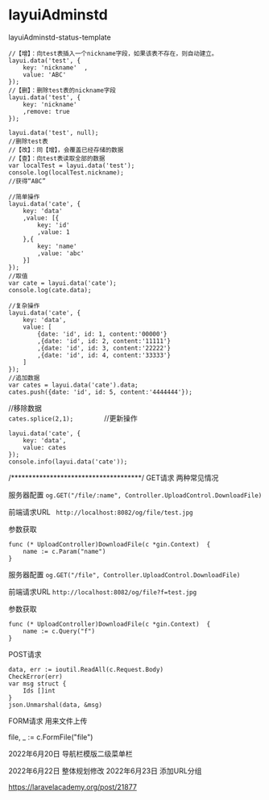 # layuiAdminstd
layuiAdminstd-status-template

```
//【增】：向test表插入一个nickname字段，如果该表不存在，则自动建立。
layui.data('test', {  
	key: 'nickname'  ,
	value: 'ABC'
}); 
//【删】：删除test表的nickname字段
layui.data('test', {  
	key: 'nickname'  
	,remove: true
});

layui.data('test', null); 
//删除test表  
//【改】：同【增】，会覆盖已经存储的数据  
//【查】：向test表读取全部的数据
var localTest = layui.data('test');
console.log(localTest.nickname); 
//获得“ABC”

//简单操作
layui.data('cate', {  
	key: 'data'  
	,value: [{    
		key: 'id'    
		,value: 1  
	},{    
		key: 'name'    
		,value: 'abc'  
	}]
});
//取值
var cate = layui.data('cate');
console.log(cate.data);

//复杂操作
layui.data('cate', {        
	key: 'data',        
	value: [            
		{date: 'id', id: 1, content:'00000'}            
		,{date: 'id', id: 2, content:'11111'}            
		,{date: 'id', id: 3, content:'22222'}            
		,{date: 'id', id: 4, content:'33333'}            
	]    
});        
//追加数据    
var cates = layui.data('cate').data;    
cates.push({date: 'id', id: 5, content:'4444444'});        
```
//移除数据    
```cates.splice(2,1);        ```
//更新操作    
```
layui.data('cate', {        
	key: 'data',        
	value: cates    
});        
console.info(layui.data('cate'));
```
/*************************************/
GET请求
两种常见情况

服务器配置
```og.GET("/file/:name", Controller.UploadControl.DownloadFile)```

前端请求URL
```	http://localhost:8082/og/file/test.jpg```

参数获取
```
func (* UploadController)DownloadFile(c *gin.Context)  {
	name := c.Param("name")
}
```

服务器配置
```og.GET("/file", Controller.UploadControl.DownloadFile)```

前端请求URL
```http://localhost:8082/og/file?f=test.jpg```

参数获取
```
func (* UploadController)DownloadFile(c *gin.Context)  {
	name := c.Query("f")
}
```

POST请求
```
data, err := ioutil.ReadAll(c.Request.Body)
CheckError(err)
var msg struct {
	Ids []int
}
json.Unmarshal(data, &msg)
```
FORM请求
用来文件上传

file, _ := c.FormFile("file")

2022年6月20日
导航栏模版二级菜单栏

2022年6月22日
整体规划修改
2022年6月23日
添加URL分组

https://laravelacademy.org/post/21877